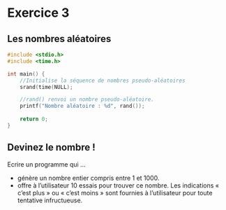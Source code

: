 # Exercice 3

## Les nombres aléatoires

```C runnable
#include <stdio.h>
#include <time.h>

int main() {
	//Initialise la séquence de nombres pseudo-aléatoires
	srand(time(NULL);

	//rand() renvoi un nombre pseudo-aléatoire.
	printf("Nombre aléatoire : %d", rand());
	
	return 0;
}
```


## Devinez le nombre ! 

Ecrire un programme qui …
- génère un nombre entier compris entre 1 et 1000.
- offre à l’utilisateur 10 essais pour trouver ce nombre.  Les indications « c’est plus » ou « c’est moins » sont fournies à l’utilisateur pour toute tentative infructueuse.
